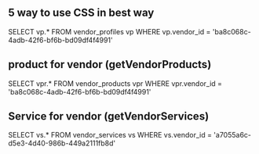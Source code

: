 ## 5 way to use CSS in best way

 SELECT vp.*
FROM vendor_profiles vp
WHERE vp.vendor_id = 'ba8c068c-4adb-42f6-bf6b-bd09df4f4991'

## product for vendor (getVendorProducts)
SELECT vpr.*
FROM vendor_products vpr
WHERE vpr.vendor_id = 'ba8c068c-4adb-42f6-bf6b-bd09df4f4991'

## Service for vendor (getVendorServices)
SELECT vs.*
FROM vendor_services vs
WHERE vs.vendor_id = 'a7055a6c-d5e3-4d40-986b-449a2111fb8d'